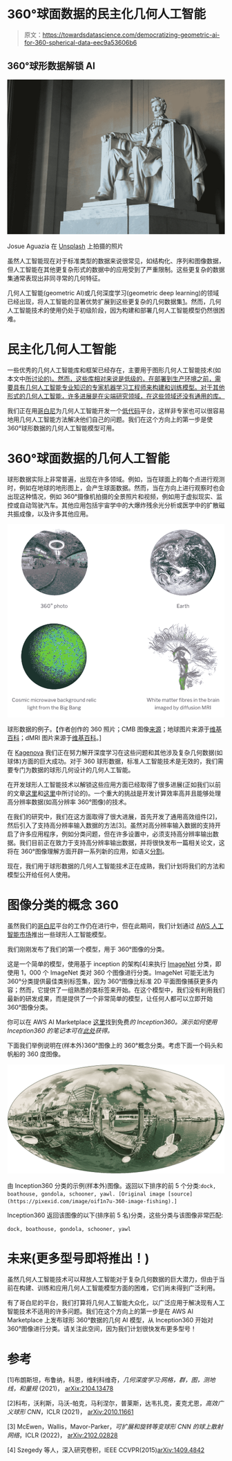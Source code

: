 # 360°球面数据的民主化几何人工智能

> 原文：<https://towardsdatascience.com/democratizing-geometric-ai-for-360-spherical-data-eec9a53606b6>

## 360°球形数据解锁 AI

![](img/70375974abfd739e36517a9eeac6d4b2.png)

Josue Aguazia 在 [Unsplash](https://unsplash.com?utm_source=medium&utm_medium=referral) 上拍摄的照片

虽然人工智能现在对于标准类型的数据来说很常见，如结构化、序列和图像数据，但人工智能在其他更复杂形式的数据中的应用受到了严重限制。这些更复杂的数据集通常表现出非同寻常的几何特征。

几何人工智能(geometric AI)或几何深度学习(geometric deep learning)的领域已经出现，将人工智能的显著优势扩展到这些更复杂的几何数据集[1](关于几何人工智能的简要介绍，请参见我们最近的文章)。然而，几何人工智能技术的使用仍处于初级阶段，因为构建和部署几何人工智能模型仍然很困难。

# 民主化几何人工智能

一些优秀的几何人工智能库和框架已经存在，主要用于图形几何人工智能技术(如本文中[所讨论的)。然而，这些库相对来说是低级的，在部署到生产环境之前，需要具有几何人工智能专业知识的专家机器学习工程师来构建和训练模型。对于其他形式的几何人工智能，许多进展是在尖端研究领域，在这些领域还没有通用的库。](/lets-talk-about-graph-neural-network-python-libraries-a0b23ec983b0)

我们正在用[哥白尼](https://www.kagenova.com/products/copernicAI/)为几何人工智能开发一个[低代码](https://en.wikipedia.org/wiki/Low-code_development_platform)平台，这样非专家也可以很容易地用几何人工智能方法解决他们自己的问题。我们在这个方向上的第一步是使 360°球形数据的几何人工智能模型可用。

# 360°球面数据的几何人工智能

球形数据实际上非常普遍，出现在许多领域。例如，当在球面上的每个点进行观测时，例如在地球的地形图上，会产生球面数据。然而，当在方向上进行观察时也会出现这种情况，例如 360°摄像机拍摄的全景照片和视频，例如用于虚拟现实、监控或自动驾驶汽车。其他应用包括宇宙学中的大爆炸残余光分析或医学中的扩散磁共振成像，以及许多其他应用。

![](img/48c1dd0ffcef177fb3fe1f922f20e844.png)

球形数据的例子。【作者创作的 360 照片；CMB 图像[来源](https://map.gsfc.nasa.gov/)；地球图片来源于[维基百科](https://en.wikipedia.org/wiki/Earth#/media/File:The_Blue_Marble_(remastered).jpg)；dMRI 图片来源于[维基百科](https://en.wikipedia.org/wiki/Diffusion_MRI#/media/File:DTI-sagittal-fibers.jpg)。]

在 [Kagenova](http://www.kagenova.com/) 我们正在努力解开深度学习在这些问题和其他涉及复杂几何数据(如球体)方面的巨大成功。对于 360 球形数据，标准人工智能技术是无效的，我们需要专门为数据的球形几何设计的几何人工智能。

在开发球形人工智能技术以解锁这些应用方面已经取得了很多进展(正如我们以前的文章[这里](/geometric-deep-learning-for-spherical-data-55612742d05f)和[这里](/efficient-generalized-spherical-cnns-1493426362ca)中所讨论的)。一个重大的挑战是开发计算效率高并且能够处理高分辨率数据(如高分辨率 360°图像)的技术。

在我们的研究中，我们在这方面取得了很大进展，首先开发了通用高效组件[2]，然后引入了支持高分辨率输入数据的方法[3]。虽然对高分辨率输入数据的支持开启了许多应用程序，例如分类问题，但在许多设置中，必须支持高分辨率输出数据。我们目前正在致力于支持高分辨率输出数据，并将很快发布一篇相关论文，这将在 360°图像理解方面开辟一系列新的应用，如语义[分割](https://en.wikipedia.org/wiki/Image_segmentation)。

现在，我们用于球形数据的几何人工智能技术正在成熟，我们计划将我们的方法和模型公开给任何人使用。

# 图像分类的概念 360

虽然我们的[哥白尼](https://www.kagenova.com/products/copernicAI/)平台的工作仍在进行中，但在此期间，我们计划通过 [AWS 人工智能市场](https://aws.amazon.com/marketplace/solutions/machine-learning)推出一些球形人工智能模型。

我们刚刚发布了我们的第一个模型，用于 360°图像的分类。

这是一个简单的模型，使用基于 inception 的架构[4]来执行 [ImageNet](https://www.image-net.org/) 分类，即使用 1，000 个 ImageNet 类对 360 个图像进行分类。ImageNet 可能无法为 360°分类提供最佳类别标签集，因为 360°图像比标准 2D 平面图像捕获更多内容；然而，它提供了一组熟悉的类标签来开始。在这个模型中，我们没有利用我们最新的研发成果，而是提供了一个非常简单的模型，让任何人都可以立即开始 360°图像分类。

你可以在 AWS AI Marketplace [这里](https://aws.amazon.com/marketplace/pp/prodview-qyfvznus6yzow)找到免费*的 Inception360。演示如何使用 Inception360 的笔记本可在[此处](https://gitlab.com/kagenova/copernicai/aws-marketplace-tutorial/-/blob/main/inception360/inception360.ipynb)获得。*

下面我们举例说明在(样本外)360°图像上的 360°概念分类。考虑下面一个码头和帆船的 360 度图像。

![](img/b9a6fcf8a6cf13a9568dd599119b99ee.png)

由 Inception360 分类的示例(样本外)图像。返回以下排序的前 5 个分类:`dock, boathouse, gondola, schooner, yawl. [Original image [source](https://pixexid.com/image/oif1n7u-360-image-fishing).]`

Inception360 返回该图像的以下(排序前 5 名)分类，这些分类与该图像非常匹配:

```
dock, boathouse, gondola, schooner, yawl
```

# 未来(更多型号即将推出！)

虽然几何人工智能技术可以释放人工智能对于复杂几何数据的巨大潜力，但由于当前在构建、训练和应用几何人工智能模型方面的困难，它们尚未得到广泛利用。

有了哥白尼的平台，我们打算将几何人工智能大众化，以广泛应用于解决现有人工智能技术不适用的许多问题。我们在这个方向上的第一步是在 AWS AI Marketplace 上发布球形 360°数据的几何 AI 模型，从 Inception360 开始对 360°图像进行分类。请关注此空间，因为我们计划很快发布更多型号！

# 参考

[1]布朗斯坦，布鲁纳，科恩，维利科维奇，*几何深度学习:网格，群，图，测地线，和量规* (2021)， [arXix:2104.13478](https://arxiv.org/abs/2104.13478)

[2]科布，沃利斯，马沃-帕克，马利涅尔，普莱斯，达韦扎克，麦克尤恩，*高效广义球形 CNN*，ICLR (2021)， [arXiv:2010.11661](https://arxiv.org/abs/2010.11661#)

[3] McEwen，Wallis，Mavor-Parker，*可扩展和旋转等变球形 CNN 的球上散射网络*，ICLR (2022)， [arXiv:2102.02828](https://arxiv.org/abs/2102.02828)

[4] Szegedy 等人，深入研究卷积，IEEE CCVPR(2015)[arXiv:1409.4842](https://arxiv.org/abs/1409.4842)